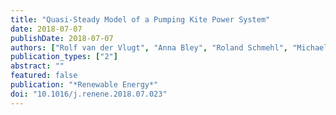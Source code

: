 ```yaml
---
title: "Quasi-Steady Model of a Pumping Kite Power System"
date: 2018-07-07
publishDate: 2018-07-07
authors: ["Rolf van der Vlugt", "Anna Bley", "Roland Schmehl", "Michael Noom"]
publication_types: ["2"]
abstract: ""
featured: false
publication: "*Renewable Energy*"
doi: "10.1016/j.renene.2018.07.023"
---
```


